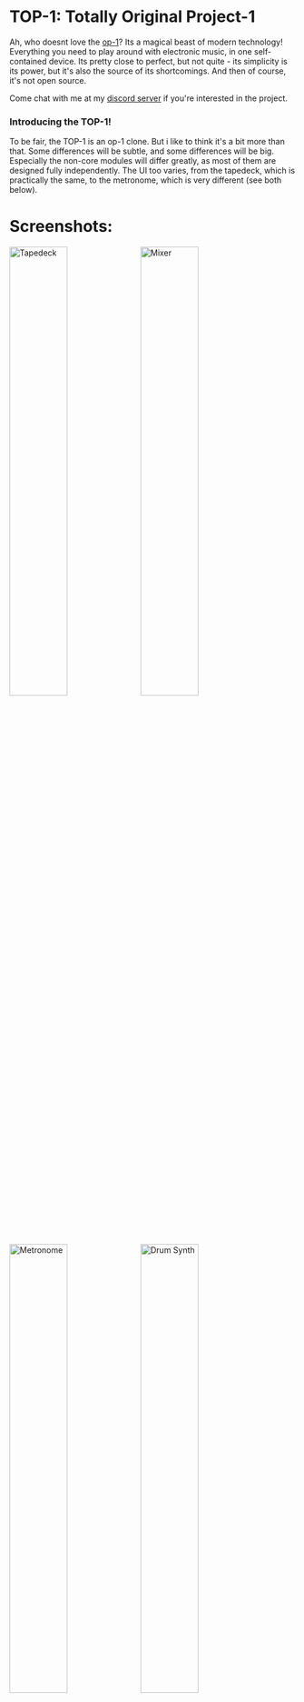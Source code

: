 # TOP-1: **T**otally **O**riginal **P**roject-**1**

Ah, who doesnt love the [op-1](http://teenage.engineering/products/op-1)? Its a magical beast of modern technology! Everything you need to play around with electronic music, in one self-contained device. Its pretty close to perfect, but not quite - its simplicity is its power, but it's also the source of its shortcomings. And then of course, it's not open source.

Come chat with me at my [discord server](https://discord.gg/4cV9Ucz) if you're interested in the project.

### Introducing the TOP-1!  
To be fair, the TOP-1 is an op-1 clone. But i like to think it's a bit more than that. Some differences will be subtle, and some differences will be big. Especially the non-core modules will differ greatly, as most of them are designed fully independently. The UI too varies, from the tapedeck, which is practically the same, to the metronome, which is very different (see both below).

# Screenshots:  
<img src="doc/images/tapedeck.png" width="45%" alt="Tapedeck"> <img src="doc/images/mixer.png" width="45%" alt="Mixer">
<img src="doc/images/metronome.gif" width="45%" alt="Metronome"> <img src="doc/images/simple-drums.png" width="45%" alt="Drum Synth">

# Current Progress  
The tapedeck is completed, with a few bugs left to iron out, and with the addition of the metronome, mixer, and input selector, the software is just about ready to be used for recording with external synthesizers. It runs in an OpenGLFW window, and the buttons and rotaries are emulated with keyboard shortcuts.

# Keybindings

| Key                 | Action              |
|---------------------|---------------------|
| Ctrl                | (mod) Encoder Click |
| Q                   | +Red Encoder        |
| A                   | -Red Encoder        |
| W                   | +Blue Encoder       |
| S                   | -Blue Encoder       |
| E                   | +White Encoder      |
| D                   | -White Encoder      |
| R                   | +Green Encoder      |
| F                   | -Green Encoder      |
| Left Arrow          | Rewind              |
| Shift + Left Arrow  | Skip Rewind         |
| Right Arrow         | Forward             |
| Shift + Right Arrow | Skip Forward        |
| Space               | Play                |
| F1                  | Track 1             |
| F2                  | Track 2             |
| F3                  | Track 3             |
| F4                  | Track 4             |
| Ctrl + T            | Tape                |
| Ctrl + Y            | Mixer               |
| Ctrl + U            | Synth               |
| Ctrl + G            | Metronome           |
| L                   | Enable Loop         |
| I                   | Set Loop In         |
| O                   | Set Loop Out        |
| X                   | Cut Tape Selection  |
| C                   | Lift Tape Selection |
| V                   | Drop Tape Selection |

# Future Plans
 - [ ] Input selection screen - select external audio, internal audio, or the mixer output
 - [ ] Sequencers - A few basic ones are planned
 - [ ] Synthesizers - One or two simple synths
 - [ ] Effects - Filter, EQ, Delay, Bit crushing etc
 - [ ] Sampler - This is the big one!
 - [ ] Modulation - LFO mainly
And from there its just modules, modules, modules

# Installation  
Install the dependencies. For Debian 9+/Ubuntu 16.10+, this should do the trick
```bash
apt install jackd\
    cmake\
    gcc\
    g++\
    pkg-config\
    libglfw3-dev\
    libedit-dev\
    libjack-jackd2-dev\
    libgles2-mesa-dev -y
```
I recommend also installing `patchage` and `jack-keyboard`, but they are in no way required.

With this set up, you can build & run the TOP-1 with
```
cmake .
make -j4
bin/tapedeck
```
or with the provided `install.sh` script.

It should be possible to get the TOP-1 running on Windows/Mac too, but for now you are on your own with that. If you do succeed in doing it, we'd apreciate a guide added to this README

## Faust
Most of the DSP is done using [faust](http://faust.grame.fr), which you will need if you want to change the `.dsp` files.  
It is important to note that `faust2` is required. There are a few ways to install it, so check [this](https://github.com/grame-cncm/faust/tree/faust2) out
Once you have faust installed, verify that the `faust` command uses the correct version. You should see something like this:
```bash
$ faust --version
FAUST : DSP to C, C++, JAVA, JavaScript, ASM JavaScript, WebAssembly (wast/wasm), LLVM IR, Interpreter, Version 2.0.a73
Copyright (C) 2002-2017, GRAME - Centre National de Creation Musicale. All rights reserved. 
```
Any version `2.x.x` should work.

Then, make the apropriate changes in the `.dsp` files, and compile them by running
```
sh compile-faust.sh
```

# Docker
Another way to run the TOP-1 is using the docker image. It should be noted that the docker image will only work on linux.
```bash
cd TOP-1
docker build . -t top-1/topisani
```
Then you will be able to run it using
```bash
sh dockerrun.sh
```
This will build the source, and run TOP-1, patchage and jack-keyboard.
The source will be mounted into docker from the current directory, so the image will not need to be rebuilt when the source is updated.

## Pulseaudio
If you are using pulseaudio, you may have to pause it while running the docker container. This means you won't hear any sound from other applications.
To automatically suspend pulseaudio and restart it when TOP-1 closes, run the container like this:
```bash
pasuspender -- sh dockerrun.sh
```

# Getting Involved
If you're up for it, I'd love some help, for a lot of different things, like
 - Software testing
 - Writing documentation
 - Hardware design / testing
 - UI design
 - Creating default samples & settings
and of course, the coding itself, with areas like
 - Synth/Effect design (I know very little about dsp)
 - General backend design
 - Hardware bridging
 - Distro setup - a custom distro for the Pi might be necessary

If you are interested, come chat with me at my [discord server](https://discord.gg/4cV9Ucz).

# Credits
 - Audio Framework: [jack](http://jackaudio.org/)
 - DSP Framework: [faust](http://faust.grame.fr/)
 - Vector Graphics: [NanoVG](https://github.com/memononen/nanovg) with [NanoCanvas](https://github.com/Geequlim/NanoCanvas)
 - [plog](https://github.com/SergiusTheBest/plog), a great little logging lib
 - [fmtlib](http://fmtlib.net), string formatting in C++
 - [json](https://github.com/nlohmann/json/), json for modern C++
 - [mapbox/variant](https://github.com/mapbox/variant), one of the best variant implementations out there

And of course, none of this would be posible without [spacemacs](http://spacemacs.org/), because i would've given up programming long ago

